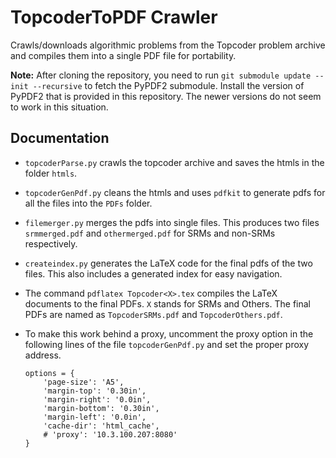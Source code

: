 # TopcoderToPDF Crawler
Crawls/downloads algorithmic problems from the Topcoder problem archive and compiles them into a single PDF file for portability.

__Note:__ After cloning the repository, you need to run ```git submodule update --init --recursive``` to fetch the PyPDF2 submodule. Install the version of PyPDF2 that is provided in this repository. The newer versions do not seem to work in this situation.

Documentation
------------
* ```topcoderParse.py``` crawls the topcoder archive and saves the htmls in the folder ```htmls```.
* ```topcoderGenPdf.py``` cleans the htmls and uses ```pdfkit``` to generate pdfs for all the files into the ```PDFs``` folder.
* ```filemerger.py``` merges the pdfs into single files. This produces two files ```srmmerged.pdf``` and ```othermerged.pdf``` for SRMs and non-SRMs respectively.
* ```createindex.py``` generates the LaTeX code for the final pdfs of the two files. This also includes a generated index for easy navigation.
* The command ```pdflatex Topcoder<X>.tex``` compiles the LaTeX documents to the final PDFs. ```X``` stands for SRMs and Others. The final PDFs are named as ```TopcoderSRMs.pdf``` and ```TopcoderOthers.pdf```.
* To make this work behind a proxy, uncomment the proxy option in the following lines of the file ```topcoderGenPdf.py``` and set the proper proxy address.

    ```
    options = {
	    'page-size': 'A5',
	    'margin-top': '0.30in',
	    'margin-right': '0.0in',
	    'margin-bottom': '0.30in',
	    'margin-left': '0.0in',
	    'cache-dir': 'html_cache',
	    # 'proxy': '10.3.100.207:8080'
	}
	```
